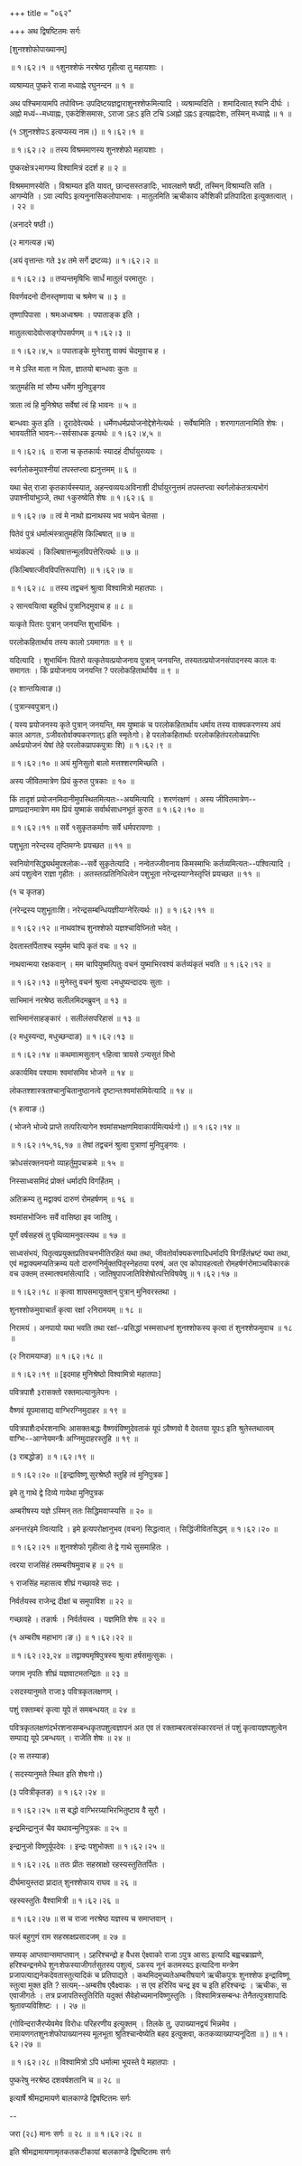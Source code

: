 +++
title = "०६२"

+++
अथ द्विषष्टितमः सर्गः  

\[शुनश्शोफोपाख्यानम्\]  

 ॥ १।६२।१ ॥ १शुनश्शेफं नरश्रेष्ठ गृहीत्वा तु महायशाः ।  

व्यश्राम्यत् पुष्करे राजा मध्याह्ने रघुनन्दन  ॥  १  ॥   

अथ पश्चिमायामपि तपोविघ्नः उपदिष्टयज्ञद्वाराशुनश्शेफमित्यादि । व्यश्राम्यदिति । शमादित्वात् श्यनि दीर्घः । अह्नो मध्यं--मध्याह्नः, एकदेशिसमासः, ऽराजा ऽहःऽ इति टचि ऽअह्नो ऽह्नःऽ इत्यह्नादेशः, तस्मिन् मध्याह्ने  ॥  १  ॥   

(१ ऽशुनश्शेपःऽ इत्यप्यस्य नाम।) ॥ १।६२।१ ॥   

 ॥ १।६२।२ ॥ तस्य विश्रममाणस्य शुनश्शेफो महायशाः ।  

पुष्करक्षेत्र२मागम्य विश्वामित्रं ददर्श ह  ॥  २  ॥   

विश्रममाणस्येति । विश्राम्यत इति यावत्, छान्दसस्तङादिः, भावलक्षणे षष्ठी, तस्मिन् विश्राम्यति सति । आगम्येति । ऽवा ल्यपिऽ इत्यनुनासिकलोपाभावः । मातुलमिति ऋचीकाय कौशिकी प्रतिपादिता इत्युक्तत्वात् । । २२  ॥   

(अनादरे षष्ठी।)  

(२ मागत्यङ।च)  

(अयं वृत्तान्तः गते ३४ तमे सर्गे द्रष्टव्यः) ॥ १।६२।२ ॥   

 ॥ १।६२।३ ॥ तप्यन्तमृषिभिः सार्धं मातुलं परमातुरः ।  

विवर्णवदनो दीनस्तृष्णाया च श्रमेण च  ॥  ३  ॥   

तृष्णापिपासा । श्रमःअध्वश्रमः । पपाताङ्क इति ।  

मातुलत्वादेवोत्सङ्गोपसर्पणम् ॥ १।६२।३ ॥   

 ॥ १।६२।४,५ ॥ पपाताङ्के मुनेराशु वाक्यं चेदमुवाच ह ।  

न मे ऽस्ति माता न पिता, ज्ञातयो बान्धवाः कुतः  ॥   

त्रातुमर्हसि मां सौम्य धर्मेण मुनिपुङ्गव  

त्राता त्वं हि मुनिश्रेष्ठ सर्वेषां त्वं हि भावनः  ॥  ५  ॥   

बान्धवाः कुत इति । दूरादेवेत्यर्थः । धर्मेणधर्मप्रयोजनोद्देशेनेत्यर्थः । सर्वेषामिति । शरणागतानामिति शेषः । भावयतीति भावनः--सर्वसाधक इत्यर्थः ॥ १।६२।४,५ ॥   

 ॥ १।६२।६ ॥  राजा च कृतकार्यः स्यादहं दीर्घायुरव्ययः ।  

स्वर्गलोकमुपाश्नीयां तपस्तप्त्वा ह्यनुत्तमम्  ॥  ६  ॥   

यथा चेत् राजा कृतकार्यस्स्यात्, अहन्त्वव्ययःअविनाशी दीर्घायुरनुत्तमं तपस्तप्त्वा स्वर्गलोकंतत्रत्यभोगं उपाश्नीयांभुञ्जे, तथा १कुरुष्वेति शेषः ॥ १।६२।६ ॥   

 ॥ १।६२।७ ॥ त्वं मे नाथो ह्यनाथस्य भव भव्येन चेतसा ।  

पितेवं पुत्रं धर्मात्मंस्त्रातुमर्हसि किल्बिषात्  ॥  ७  ॥   

भव्यंकल्यं । किल्बिषात्तन्मूलविपत्तेरित्यर्थः  ॥  ७  ॥   

(किल्बिषात्जीवविपत्तिरूपात्ति) ॥ १।६२।७ ॥   

 ॥ १।६२।८ ॥ तस्य तद्वचनं श्रुत्वा विश्वामित्रो महातपाः ।  

२ सान्त्वयित्वा बहुविधं पुत्रानिदमुवाच ह  ॥  ८  ॥   

यत्कृते पितरः पुत्रान् जनयन्ति शुभार्थिनः ।  

परलोकहितार्थाय तस्य कालो ऽयमागतः  ॥  ९  ॥   

यदित्यादि । शुभार्थिनः पितरो यत्कृतेयत्प्रयोजनाय पुत्रान् जनयन्ति, तस्यतत्प्रयोजनसंपादनस्य कालः वः समागतः । किं प्रयोजनाय जनयन्ति ? परलोकहितार्थायैव  ॥  ९  ॥   

(२ शान्तयित्वाङ।)  

( पुत्रान्स्वपुत्रान्।)  

( यस्य प्रयोजनस्य कृते पुत्रान् जनयन्ति, मम युष्माकं च परलोकहितार्थाय धर्माय तस्य वाक्यकरणस्य अयं काल आगतः, ऽजीवतोर्वाक्यकरणात्ऽ इति स्मृतेःगो। हे परलोकहितार्थाः परलोकहितंपरलोकप्राप्तिः अर्थःप्रयोजनं येषां तेहे परलोकप्रापकपुत्राः शि) ॥ १।६२।९ ॥   

 ॥ १।६२।१० ॥ अयं मुनिसुतो बालो मत्तश्शरणमिच्छति ।  

अस्य जीवितमात्रेण प्रियं कुरुत पुत्रकाः  ॥  १०  ॥   

किं तादृशं प्रयोजनमिदानीमुपस्थितमित्यतः--अयमित्यादि । शरणंरक्षणं । अस्य जीवितमात्रेण--प्राणप्रदानमात्रेण मम प्रियं युष्माकं सर्वार्थसाधनभूतं कुरुत ॥ १।६२।१० ॥   

 ॥ १।६२।११ ॥ सर्वे १सुकृतकर्माणः सर्वे धर्मपरायणाः ।  

पशुभूता नरेन्दस्य तृप्तिमग्नेः प्रयच्छत  ॥  ११  ॥   

स्वनियोगसिद्ध्यर्थमुपश्लोकः--सर्वे सुकृतेत्यादि । नन्वेतज्जीवनाय किमस्माभिः कर्तव्यमित्यतः--पश्वित्यादि । अयं पशुत्वेन राज्ञा गृहीतः । अतस्तत्प्रतिनिधित्वेन पशुभूता नरेन्द्रस्याग्नेस्तृप्तिं प्रयच्छत  ॥  ११  ॥   

(१ च कृतङ)  

(नरेन्द्रस्य पशुभूताःशि। नरेन्द्रसम्बन्धियज्ञीयाग्नेरित्यर्थः  ॥ ) ॥ १।६२।११ ॥   

 ॥ १।६२।१२ ॥ नाथवांश्च शुनश्शेफो यज्ञश्चाविघ्नितो भवेत् ।  

देवतास्तर्पिताश्च स्युर्मम चापि कृतं वचः  ॥  १२  ॥   

नाथवान्मया रक्षकवान् । मम चापियुष्मत्पितुः वचनं युष्माभिरवश्यं कर्तव्यंकृतं भवति ॥ १।६२।१२ ॥   

 ॥ १।६२।१३ ॥ मुनेस्तु वचनं श्रुत्वा २मधुष्यन्दादयः सुताः ।  

साभिमानं नरश्रेष्ठ सलीलमिदमब्रुवन्  ॥  १३  ॥   

साभिमानंसाहङ्कारं । सलीलंसपरिहासं  ॥  १३  ॥   

(२ मधुस्यन्दा, मधुच्छन्दाङ) ॥ १।६२।१३ ॥   

 ॥ १।६२।१४ ॥ कथमात्मसुतान् १हित्वा त्रायसे ऽन्यसुतं विभो  

अकार्यमिव पश्यामः श्वमांसमिव भोजने  ॥  १४  ॥   

लोकतश्शास्त्रतश्चानुचितानुष्ठानत्वे दृष्टान्तःश्वमांसमिवेत्यादि  ॥  १४  ॥   

(१ हत्वाङ।)  

( भोजने भोज्ये प्राप्ते तत्परित्यागेन श्वमांसभक्षणमिवाकार्यमित्यर्थःगो।) ॥ १।६२।१४ ॥   

 ॥ १।६२।१५,१६,१७ ॥ तेषां तद्वचनं श्रुत्वा पुत्राणां मुनिपुङ्गवः ।  

क्रोधसंरक्तनयनो व्याहर्तुमुपचक्रमे  ॥  १५  ॥   

निस्साध्वसमिदं प्रोक्तं धर्मादपि विगर्हितम् ।  

अतिक्रम्य तु मद्वाक्यं दारुणं रोमहर्षणम्  ॥  १६  ॥   

श्वमांसभोजिनः सर्वे वासिष्ठा इव जातिषु ।  

पूर्णं वर्षसहस्रं तु पृथिव्यामनुवत्स्यथ  ॥  १७  ॥   

साध्वसंभयं, पितृत्वप्रयुक्तप्रतिवचनभीतिरहितं यथा तथा, जीवतोर्वाक्यकरणादिधर्मादपि विगर्हितंभ्रष्टं यथा तथा, एवं मद्वाक्यमप्यतिक्रम्य यतो दारुणंनिर्मुक्तपितृस्नेहतया परुषं, अत एव कोपावहत्वतो रोमहर्षणंरोमाञ्चविकारकं वच उक्तम् तस्मात्श्वमांसेत्यादि । जातिषुपापजातिविशेषोत्पत्तिविषयेषु ॥ १।६२।१७ ॥   

 ॥ १।६२।१८ ॥ कृत्वा शापसमायुक्तान् पुत्रान् मुनिवरस्तथा ।  

शुनश्शोफमुवाचार्तं कृत्वा रक्षां २निरामयम्  ॥  १८  ॥   

निरामयं । अनपायो यथा भवति तथा रक्षां--प्रसिद्धां भस्मसाधनां शुनश्शोफस्य कृत्वा तं शुनश्शेफमुवाच  ॥  १८  ॥   

(२ निरामयाम्ङ) ॥ १।६२।१८ ॥   

 ॥ १।६२।१९ ॥ \[इदमाह मुनिश्रेष्ठो विश्वामित्रो महातपाः\]  

पवित्रपाशै ३रासक्तो रक्तमाल्यानुलेपनः ।  

वैष्णवं यूपमासाद्य वाग्भिरग्निमुदाहर  ॥  १९  ॥   

पवित्रपाशैःदर्भरशनाभिः आसक्तःबद्धः वैष्णवंविष्णुदेवताकं यूपं ऽवैष्णवो वै देवतया यूपःऽ इति श्रुतेस्तथात्वम् वाग्भिः--आग्नेयमन्त्रैः अग्निमुदाहरस्तुहि  ॥  १९  ॥   

(३ राबद्धोङ) ॥ १।६२।१९ ॥   

 ॥ १।६२।२० ॥ \[इन्द्राविष्णू सुरश्रेष्ठौ स्तुहि त्वं मुनिपुत्रक \]  

इमे तु गाथे द्वे दिव्ये गायेथा मुनिपुत्रक  

अम्बरीषस्य यज्ञे ऽस्मिन् ततः सिद्धिमवाप्स्यसि  ॥  २०  ॥   

अनन्तरंइमे त्वित्यादि । इमे इत्यपरोक्षानुभव (वचन) सिद्धत्वात् । सिद्धिंजीवितसिद्धम् ॥ १।६२।२० ॥   

 ॥ १।६२।२१ ॥ शुनश्शेफो गृहीत्वा ते द्वे गाथे सुसमाहितः ।  

त्वरया राजसिंहं तमम्बरीषमुवाच ह  ॥  २१  ॥   

१ राजसिंह महासत्व शीघ्रं गच्छावहे सदः ।  

निर्वर्तयस्व राजेन्द्र दीक्षां च समुपाविश  ॥  २२  ॥   

गच्छावहे । तङार्षः । निर्वर्तयस्व । यज्ञमिति शेषः  ॥  २२  ॥   

(१ अम्बरीष महाभाग।ङ।) ॥ १।६२।२२ ॥   

 ॥ १।६२।२३,२४ ॥ तद्वाक्यमृषिपुत्रस्य श्रुत्वा हर्षसमुत्सुकः ।  

जगाम नृपतिः शीघ्रं यज्ञवाटमतन्द्रितः  ॥  २३  ॥   

२सदस्यानुमते राजा३ पवित्रकृतलक्षणम् ।  

पशुं रक्ताम्बरं कृत्वा यूपे तं समबन्धयत्  ॥  २४  ॥   

पवित्रकृतलक्षणंदर्भरशनासम्बन्धकृतपशुत्वज्ञापनं अत एव तं रक्ताम्बरत्वसंस्कारवन्तं तं पशुं कृत्वायज्ञपशुत्वेन सम्पाद्य यूपे ऽबन्धयत् । राजेति शेषः  ॥  २४  ॥   

(२ स तस्याङ)  

( सदस्यानुमते स्थित इति शेषःगो।)  

(३ पवित्रीकृतङ) ॥ १।६२।२४ ॥   

 ॥ १।६२।२५ ॥ स बद्धो वाग्भिरग्र्याभिरभितुष्टाव वै सुरौ ।  

इन्द्रमिन्द्रानुजं चैव यथावन्मुनिपुत्रकः  ॥  २५  ॥   

इन्द्रानुजो विष्णुर्यूपदेवः । इन्द्रः पशुभोक्ता ॥ १।६२।२५ ॥   

 ॥ १।६२।२६ ॥ ततः प्रीतः सहस्राक्षो रहस्यस्तुतितर्पितः ।  

दीर्घमायुस्तदा प्रादात् शुनश्शेफाय राघव  ॥  २६  ॥   

रहस्यस्तुतिः वैश्वामित्री ॥ १।६२।२६ ॥   

 ॥ १।६२।२७ ॥ स च राजा नरश्रेष्ठ यज्ञस्य च समाप्तवान् ।  

फलं बहुगुणं राम सहस्राक्षप्रसादजम्  ॥  २७  ॥   

सम्यक् आप्तवान्समाप्तवान् । ऽहरिश्चन्द्रो ह वैधस ऐक्ष्वाको राजा ऽपुत्र आसऽ इत्यादि बह्वचब्राह्मणे, हरिश्चन्द्रनमेधे शुनःशेफस्याजीगर्तसुतस्य पशुत्वं, ऽकस्य नूनं कतमस्यऽ इत्यादिना मन्त्रेण प्रजापत्याद्यनेकदेवतास्तुत्यादिकं च प्रतिपाद्यते । कथमिदमुच्यतेअम्बरीषयागे ऋचीकपुत्रः शुनश्शेफ इन्द्राविष्णू स्तुत्वा मुक्त इति ? सत्यम्--अम्बरीष एवैक्ष्वाकः । स एव हरिरिव चन्द्र इव च इति हरिश्चन्द्रः । ऋचीकः, स एवाजीगर्तः । तत्र प्रजापतिस्तुतिरिति यदुक्तं सैवेहोच्यमानविष्णुस्तुतिः । विश्वामित्रसम्बन्धः तेनैतत्पुत्रशापादिः श्रुतावप्यविशिष्टः । । २७  ॥   

(गोविन्दराजैरप्येवमेव विरोधः परिहरणीय इत्युक्तम् । तिलके तु, उपाख्यानद्वयं भिन्नमेव । रामायणगतशुनःशेफोपाख्यानस्य मूलभूता श्रुतिश्चान्वेष्येति बहव इत्युक्त्वा, कतकव्याख्याप्यनूदिता  ॥ ) ॥ १।६२।२७ ॥   

 ॥ १।६२।२८ ॥ विश्वामित्रो ऽपि धर्मात्मा भूयस्ते पे महातपाः ।  

पुष्करेषु नरश्रेष्ठ दशवर्षशतानि च  ॥  २८  ॥   

इत्यार्षे श्रीमद्रामायणे बालकाण्डे द्विषष्टितमः सर्गः  

--  

जरा (२८) मानः सर्गः  ॥  २८  ॥  ॥ १।६२।२८ ॥   

इति श्रीमद्रामायणामृतकतकटीकायां बालकाण्डे द्विषष्टितमः सर्गः  

  

